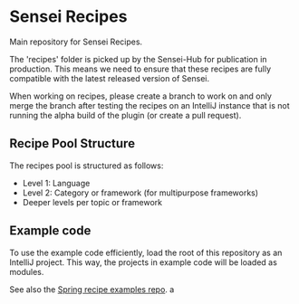 # Sensei Recipes
Main repository for Sensei Recipes.

The 'recipes' folder is picked up by the Sensei-Hub for publication in production. This means we need to ensure that these recipes are fully compatible with the latest released version of Sensei.

When working on recipes, please create a branch to work on and only merge the branch after testing the recipes on an IntelliJ instance that is not running the alpha build of the plugin (or create a pull request).

## Recipe Pool Structure
The recipes pool is structured as follows:
- Level 1: Language
- Level 2: Category or framework (for multipurpose frameworks)
- Deeper levels per topic or framework

## Example code
To use the example code efficiently, load the root of this repository as an IntelliJ project. This way, the projects in example code will be loaded as modules.

See also the [Spring recipe examples repo](https://github.com/SecureCodeWarrior/spring-recipes-examples). a
